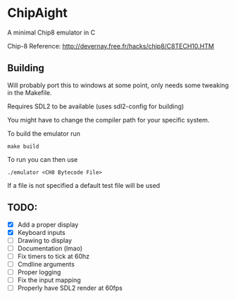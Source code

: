 
# ChipAight

A minimal Chip8 emulator in C

Chip-8 Reference: http://devernay.free.fr/hacks/chip8/C8TECH10.HTM

## Building

Will probably port this to windows at some point, only needs some tweaking in the Makefile.

Requires SDL2 to be available (uses sdl2-config for building)

You might have to change the compiler path for your specific system.

To build the emulator run 

```
make build
```

To run you can then use
```
./emulator <CH8 Bytecode File>
```
If a file is not specified a default test file will be used

## TODO:
 - [x] Add a proper display
 - [x] Keyboard inputs
 - [ ] Drawing to display
 - [ ] Documentation (lmao)
 - [ ] Fix timers to tick at 60hz
 - [ ] Cmdline arguments
 - [ ] Proper logging
 - [ ] Fix the input mapping
 - [ ] Properly have SDL2 render at 60fps
